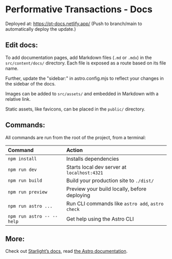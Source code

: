 # Performative Transactions - Docs

Deployed at: https://pt-docs.netlify.app/
(Push to branch/main to automatically deploy the update.)

## Edit docs:

To add documentation pages, add Markdown files (`.md` or `.mdx`) in the `src/content/docs/` directory. Each file is exposed as a route based on its file name.

Further, update the "sidebar:" in astro.config.mjs to reflect your changes in the sidebar of the docs.

Images can be added to `src/assets/` and embedded in Markdown with a relative link.

Static assets, like favicons, can be placed in the `public/` directory.

## Commands:

All commands are run from the root of the project, from a terminal:

| Command                   | Action                                           |
| :------------------------ | :----------------------------------------------- |
| `npm install`             | Installs dependencies                            |
| `npm run dev`             | Starts local dev server at `localhost:4321`      |
| `npm run build`           | Build your production site to `./dist/`          |
| `npm run preview`         | Preview your build locally, before deploying     |
| `npm run astro ...`       | Run CLI commands like `astro add`, `astro check` |
| `npm run astro -- --help` | Get help using the Astro CLI                     |

## More:

Check out [Starlight’s docs](https://starlight.astro.build/),
read [the Astro documentation](https://docs.astro.build).
